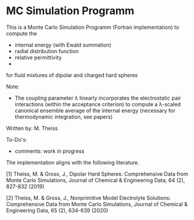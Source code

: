 # MC Simulation Programm   

This is a Monte Carlo Simulation Programm (Fortran implementation) to compute the 
  - internal energy (with Ewald summation) 
  - radial distribution function 
  - relative permittivity 
  - 
for fluid mixtures of dipolar and charged hard spheres 

Note: 
  - The coupling parameter λ linearly incorporates the electrostatic pair interactions (within the acceptance criterion) to compute a λ-scaled canonical ensemble average of the internal energy (necessary for thermodynamic integration, see papers) 

Written by: M. Theiss 

To-Do's:
  - comments: work in progress

The implementation aligns with the following literature. 

[1] Theiss, M. & Gross, J., Dipolar Hard Spheres: Comprehensive Data from Monte Carlo Simulations, Journal of Chemical & Engineering Data, 64 (2),
827-832 (2019)

[2] Theiss, M. & Gross, J., Nonprimitive Model Electrolyte Solutions: Comprehensive Data from Monte Carlo Simulations, Journal of Chemical &
Engineering Data, 65 (2), 634-639 (2020)



